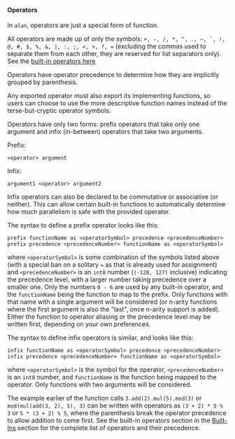 #### Operators

In `alan`, operators are just a special form of function.

All operators are made up of only the symbols: ``+, -, /, *, ^, ., ~, `, !, @, #, $, %, &, |, :, ;, <, >, ?, =`` (excluding the commas used to separate them from each other, they are reserved for list separators only). See the [built-in operators here](./built_ins.md#built-in-operators)

Operators have operator precedence to determine how they are implicitly grouped by parenthesis.

Any exported operator *must* also export its implementing functions, so users can choose to use the more descriptive function names instead of the terse-but-cryptic operator symbols.

Operators have only two forms: prefix operators that take only one argument and infix (in-between) operators that take two arguments.

Prefix:

```
<operator> argument
```

Infix:

```
argument1 <operator> argument2
```

Infix operators can also be declared to be commutative or associative (or neither). This can allow certain built-in functions to automatically determine how much parallelism is safe with the provided operator.

The syntax to define a prefix operator looks like this:

```
prefix functionName as <operatorSymbol> precedence <precedenceNumber>
prefix precedence <precedenceNumber> functionName as <operatorSymbol>
```

where `<operatorSymbol>` is some combination of the symbols listed above (with a special ban on a solitary `=` as that is already used for assignment) and `<precedenceNumber>` is an `int8` number (`(-128, 127)` inclusive) indicating the precedence level, with a larger number taking precedence over a smaller one. Only the numbers `0 - 6` are used by any built-in operator, and the `functionName` being the function to map to the prefix. Only functions with that name with a single argument will be considered (or n-arity functions where the first argument is also the "last", once n-arity support is added). Either the function to operator aliasing or the precedence level may be written first, depending on your own preferences.

The syntax to define infix operators is similar, and looks like this:

```
infix functionName as <operatorSymbol> precedence <precedenceNumber>
infix precedence <precedenceNumber> functionName as <operatorSymbol>
```

where `<operatorSymbol>` is the symbol for the operator, `<precedenceNumber>` is an `int8` number, and `functionName` is the function being mapped to the operator. Only functions with two arguments will be considered.

The example earlier of the function calls `3.add(2).mul(5).mod(3)` or `mod(mul(add(3, 2), 5), 3)` can be written with operators as `(3 + 2) * 5 % 3` or `5 * (3 + 2) % 5`, where the parenthesis break the operator precedence to allow addition to come first. See the built-in operators section in the [Built-Ins](./built_ins.md) section for the complete list of operators and their precedence.

